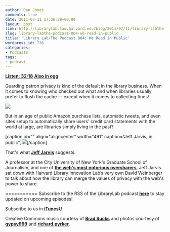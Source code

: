 ```yaml
---
author: Dan Jones
comments: true
date: 2011-07-11 17:36:29+00:00
layout: post
link: http://librarylab.law.harvard.edu/blog/2011/07/11/library-labthe-podcast-004-we-read-in-public/
slug: library-labthe-podcast-004-we-read-in-public
title: 'Library Lab/The Podcast 004: We Read in Public'
wordpress_id: 736
categories:
- Podcasts
tags:
- podcast
---
```


[**Listen: 32:18**](http://librarylab.law.harvard.edu/blog/wp-content/uploads/podcast/2011-07-06_jarvis.mp3)
[**Also in ogg**](http://librarylab.law.harvard.edu/blog/wp-content/uploads/podcast/2011-07-06_jarvis.ogg)

Guarding patron privacy is kind of the default in the library business. When it comes to knowing who checked out what and when libraries usually prefer to flush the cache — except when it comes to collecting fines!

![](http://farm7.static.flickr.com/6015/5920281397_65ac967718_o.jpg)

But in an age of public Amazon purchase lists, automatic tweets, and even sites setup to automatically share users' credit card statements with the world at large, are libraries simply living in the past?

[caption id="" align="aligncenter" width="491" caption="Jeff Jarvis, in public"]![](http://farm4.static.flickr.com/3649/3466250757_2a6a47304b_b.jpg)[/caption]

That's what [**Jeff Jarvis**](http://www.buzzmachine.com/) suggests.

A professor at the City University of New York's Graduate School of Journalism, and one of [**the web's most notorious oversharers**](http://www.guardian.co.uk/technology/2011/mar/15/sxsw-2011-jeff-jarvis-prostate-cancer-publicness), Jeff Jarvis sat down with Harvard Library Innovation Lab’s very own David Weinberger to talk about how the library can merge the values of privacy with the web's power to share.

===========
Subscribe to the RSS of the LibraryLab podcast [**here**](http://librarylab.law.harvard.edu/blog/category/podcast/) to stay updated on upcoming episodes!

Subscribe to us in [**iTunesU**](http://itunes.apple.com/WebObjects/MZStore.woa/wa/viewPodcast?id=457060447)

Creative Commons music courtesy of [**Brad Sucks**](http://www.bradsucks.net/albums/guess-whos-a-mess/) and photos courtesy of [**gypsy999**](http://www.flickr.com/photos/raqkat/5920281397/sizes/o/in/photostream/) and [**richard.pyrker**](http://www.flickr.com/photos/cycus/3466250757/sizes/l/in/photostream/).
